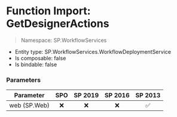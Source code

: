 # Function Import: GetDesignerActions

> Namespace: SP.WorkflowServices

- Entity type: SP.WorkflowServices.WorkflowDeploymentService
- Is composable: false
- Is bindable: false

### Parameters

Parameter | SPO | SP 2019 | SP 2016 | SP 2013
----------|:---:|:-------:|:-------:|:-------:
web (SP.Web) | ❌ | ❌ | ❌ | ✅